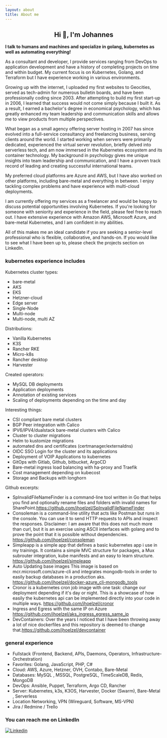 ```yaml
---
layout: about
title: About me
---
```


<h2 align="center">Hi 👋, I'm Johannes</h2>

**I talk to humans and machines and specialize in golang, kubernetes as well as automating everything!**

As a consultant and developer, I provide services ranging from DevOps to application development and have a history of completing projects on time and within budget. My current focus is on Kubernetes, Golang, and Terraform but I have experience working in various environments.

Growing up with the internet, I uploaded my first websites to Geocities, served as tech-admin for numerous bulletin boards, and have been professionally coding since 2003. After attempting to build my first start-up in 2006, I learned that success would not come simply because I built it. As a result, I earned a bachelor's degree in economical psychology, which has greatly enhanced my team leadership and communication skills and allows me to view products from multiple perspectives.

What began as a small agency offering server hosting in 2007 has since evolved into a full-service consultancy and freelancing business, serving clients around the world. I started working when servers were primarily dedicated, experienced the virtual server revolution, briefly delved into serverless tech, and am now immersed in the Kubernetes ecosystem and its container technology. My background in psychology gives me unique insights into team leadership and communication, and I have a proven track record of leading and creating successful international teams.

My preferred cloud platforms are Azure and AWS, but I have also worked on other platforms, including bare-metal and everything in between. I enjoy tackling complex problems and have experience with multi-cloud deployments.

I am currently offering my services as a freelancer and would be happy to discuss potential opportunities involving Kubernetes. If you're looking for someone with seniority and experience in the field, please feel free to reach out. I have extensive experience with Amazon AWS, Microsoft Azure, and bare-metal Kubernetes, and I am confident in my abilities.

All of this makes me an ideal candidate if you are seeking a senior-level professional who is flexible, collaborative, and hands-on. If you would like to see what I have been up to, please check the projects section on LinkedIn.

### kubernetes experience includes

Kubernetes cluster types:

- bare-metal
- AKS
- EKS
- Hetzner-cloud
- Edge server
- Single-Node
- Multi-node
- Multi-node, multi AZ

Distributions:

- Vanilla Kubernetes
- K3S
- Rancher RKE
- Micro-k8s
- Rancher desktop
- Harvester

Created operators:

- MySQL DB deployments
- Application deployments
- Annotation of existing services
- Scaling of deployments depending on the time and day

Interesting things:

- CSI compliant bare metal clusters
- BGP Peer integration with Calico
- IPV6/IPV4/dualstack bare-metal clusters with Calico
- Cluster to cluster migrations
- Helm to kustomize migrations
- automated dns and certificates (certmanager/externaldns)
- OIDC SSO Login for the cluster and its applications
- Deployment of VOIP Applications to kubernetes
- GitOps with Gitlab, Github, bitbucket, ArgoCD
- Bare-metal ingress load balancing with ha-proxy and Traefik
- Cost management depending on kubecost
- Storage and Backups with longhorn

Github excerpts:
- SpInvalidFileNameFinder is a command-line tool written in Go that helps you find and optionally rename files and folders with invalid names for SharePoint.<https://github.com/jhoelzel/SpInvalidFileNameFinder>
- Consoleman is a command-line utility that acts like Postman but runs in the console. You can use it to send HTTP requests to APIs and inspect the responses.
Disclaimer: I am aware that this does not much more than curl, but it is an exercise using ASCII interfaces with golang and to prove the point that it is possible without dependencies. <https://github.com/jhoelzel/consoleman>
- Simpleapp is a simple app that defines a basic kubernetes app i use in my trainings. It contains a simple MVC structure for packages, a Mux subrouter integration, kube manifests and an easy to learn structure. <https://github.com/jhoelzel/simpleapp>
- Auto Updating base images This image is based on mcr.microsoft.com/azure-cli and integrates mongodb-tools in order to easily backup databases in a production aks. <https://github.com/jhoelzel/docker-azure_cli-mongodb_tools>
- Cronor is a kubernetes cron job image with one task: change our deployment depending if it's day or night. This is a showcase of how easily the kubernetes api can be implemented directly into your code in multiple ways.  <https://github.com/jhoelzel/cronor>
- Ingress and Egress with the same IP on Azure <https://github.com/jhoelzel/aks_ingress_egress_same_ip>
- DevContainers: Over the years I noticed that I have been throwing away a lot of nice dockerfiles and this repository is deemed to change that.<https://github.com/jhoelzel/devcontainer>

### general experience

- Fullstack (Frontend, Backend, APIs, Daemons, Operators, Infrastructure-Orchestration)
- Favorites: Golang, JavaScript, PHP, C#
- Cloud: AWS, Azure, Hetzner, OVH, Contabo, Bare-Metal
- Databases: MySQL , MSSQL, PostgreSQL, TimeScaleDB, Redis, MongoDB
- DevOps: Ansible, Puppet, Terraform, Argo CD, Rancher
- Server: Kubernetes, k3s, K3OS, Harvester, Docker (Swarm), Bare-Metal , Serverless
- Location Networking, VPN (Wireguard, Software, MS-VPN)
- Jira / Redmine / Trello


### You can reach me on LinkedIn

[![Linkedin](https://img.shields.io/badge/linkedin%20-%230077B5.svg?&style=for-the-badge&logo=linkedin&logoColor=white)](https://www.linkedin.com/in/johannes-h%C3%B6lzel)

